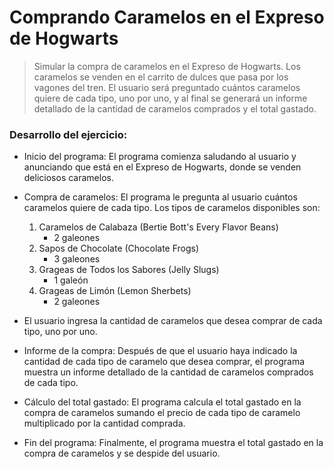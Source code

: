 # Comprando Caramelos en el Expreso de Hogwarts

> Simular la compra de caramelos en el Expreso de Hogwarts. Los caramelos se venden en el carrito de dulces que pasa por los vagones del tren. El usuario será preguntado cuántos caramelos quiere de cada tipo, uno por uno, y al final se generará un informe detallado de la cantidad de caramelos comprados y el total gastado.

### Desarrollo del ejercicio:

- Inicio del programa: El programa comienza saludando al usuario y anunciando que está en el Expreso de Hogwarts, donde se venden deliciosos caramelos.

- Compra de caramelos: El programa le pregunta al usuario cuántos caramelos quiere de cada tipo. Los tipos de caramelos disponibles son:

    1. Caramelos de Calabaza (Bertie Bott's Every Flavor Beans)
        - 2 galeones
    1. Sapos de Chocolate (Chocolate Frogs)
        - 3 galeones
    1. Grageas de Todos los Sabores (Jelly Slugs)
        - 1 galeón
    1. Grageas de Limón (Lemon Sherbets)
        - 2 galeones

- El usuario ingresa la cantidad de caramelos que desea comprar de cada tipo, uno por uno.

- Informe de la compra: Después de que el usuario haya indicado la cantidad de cada tipo de caramelo que desea comprar, el programa muestra un informe detallado de la cantidad de caramelos comprados de cada tipo.

- Cálculo del total gastado: El programa calcula el total gastado en la compra de caramelos sumando el precio de cada tipo de caramelo multiplicado por la cantidad comprada.

- Fin del programa: Finalmente, el programa muestra el total gastado en la compra de caramelos y se despide del usuario.